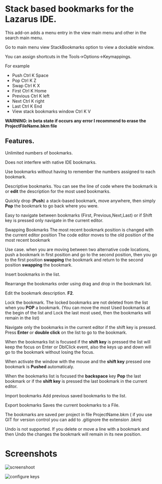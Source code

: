 
# Stack based bookmarks for the Lazarus IDE.

This add-on adds a menu entry in the view main menu and other in the search main menu.

Go to main menu view StackBookmarks option to view a dockable window.

You can assign shortcuts in the Tools->Options->Keymappings.

For example

- Push Ctrl K Space
- Pop Ctrl K Z
- Swap Ctrl K X
- First   Ctrl K Home
- Previous Ctrl K left
- Next Ctrl K right
- Last Ctrl K End
- View stack bookmarks window   Ctrl K V

**WARNING:  in beta state if occurs any error I recommend to erase the ProjectFileName.bkm file**

## Features.

Unlimited numbers of bookmarks.

Does not interfere with native IDE bookmarks.

Use bookmarks without having to remember the numbers assigned to each bookmark.

Descriptive bookmarks. You can see the line of code where the bookmark is or **edit** the description for the most used bookmarks.

Quickly drop (**Push**) a stack-based bookmark, move anywhere, then simply **Pop** the bookmark to go back where you were.

Easy to navigate between bookmarks (First, Previous,Next,Last) or if Shift key is pressed only navigate in the current editor.

Swapping Bookmarks
  The most recent bookmark position is changed with the current editor position
  The code editor moves to the old position of the most recent bookmark

  Use case. when you are moving between two alternative code locations, push a bookmark in first position and go to the second position,
  then you go to the first position **swapping** the bookmark  and return to the second position **swapping** the bookmark.

Insert bookmarks in the list.

Rearrange the bookmarks order using drag and drop in the bookmark list.

Edit the bookmark description. **F2**.

Lock the bookmark. The locked bookmarks are not deleted from the list when you **POP** a bookmark.
  (You can move the most Used bookmarks at the begin of the list and Lock the last most used, then the bookmarks will remain in the list)

Navigate only the bookmarks in the current editor if the shift key is pressed. Press **Enter** or **double click** on the list to go to the bookmark.
   
When the bookmarks list is focused  if the **shift key** is pressed the list will keep the focus on Enter or DblClick event, 
also the keys up and down will go to the bookmark without losing the focus.

When activate the window with the mouse and the **shift key** pressed one
bookmark is **Pushed** automaticaly.

When the bookmarks list is focused the **backspace** key **Pop** the last bookmark or if the **shift key** is pressed the last bookmark in the current editor.


Import bookmarks  Add previous saved bookmarks to the list.

Export bookmarks  Saves the current bookmarks to a File.

The bookmarks are saved per project in file ProjectName.bkm  ( if you use GIT for version control you can add to .gitignore the extension .bkm)

Undo is not supported. If you delete or move a line with a bookmark and then Undo the changes the bookmark will remain in its new position.


# Screenshots

![screenshoot](https://user-images.githubusercontent.com/49276674/183255985-47353ea7-2998-4374-9e27-81e8cadbfca3.png)


![configure keys](https://user-images.githubusercontent.com/49276674/183255988-1dd342da-6408-47c1-bdff-214c67356535.png)

